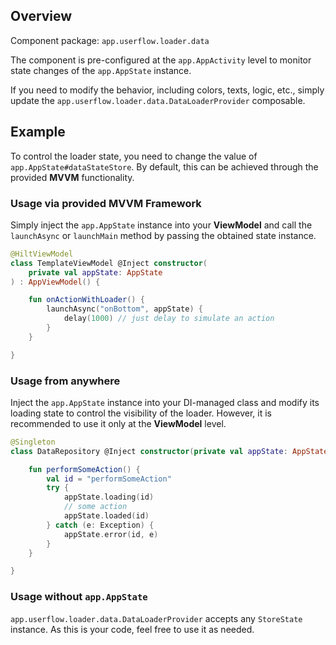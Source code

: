 ## Overview

Component package: `app.userflow.loader.data`

The component is pre-configured at the `app.AppActivity` level to monitor state changes of the `app.AppState` instance.

If you need to modify the behavior, including colors, texts, logic, etc., simply update
the `app.userflow.loader.data.DataLoaderProvider` composable.

## Example

To control the loader state, you need to change the value of `app.AppState#dataStateStore`.
By default, this can be achieved through the provided **MVVM** functionality.

### Usage via provided MVVM Framework

Simply inject the `app.AppState` instance into your **ViewModel** and call the `launchAsync` or `launchMain` method by passing the obtained state instance.

```kotlin
@HiltViewModel
class TemplateViewModel @Inject constructor(
    private val appState: AppState
) : AppViewModel() {

    fun onActionWithLoader() {
        launchAsync("onBottom", appState) {
            delay(1000) // just delay to simulate an action
        }
    }

}
```

### Usage from anywhere

Inject the `app.AppState` instance into your DI-managed class and modify its loading state to control the visibility of the loader.
However, it is recommended to use it only at the **ViewModel** level.

```kotlin
@Singleton
class DataRepository @Inject constructor(private val appState: AppState) {

    fun performSomeAction() {
        val id = "performSomeAction"
        try {
            appState.loading(id)
            // some action
            appState.loaded(id)
        } catch (e: Exception) {
            appState.error(id, e)
        }
    }

}
```

### Usage without `app.AppState`

`app.userflow.loader.data.DataLoaderProvider` accepts any `StoreState` instance. As this is your code, feel free to use it as needed.